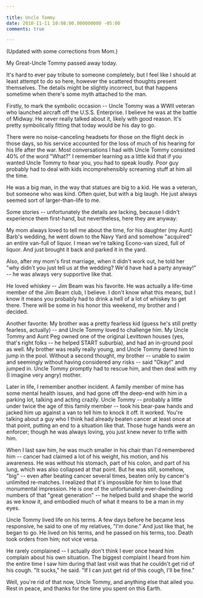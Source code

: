 ```yaml
---
 
title: Uncle Tommy
date: 2010-11-11 10:08:00.000000000 -05:00
comments: true

---
```

(Updated with some corrections from Mom.)

My Great-Uncle Tommy passed away today.

It's hard to ever pay tribute to someone completely, but I feel like I should at least attempt to do so here, however the scattered thoughts present themselves. The details might be slightly incorrect, but that happens sometime when there's some myth attached to the man.

Firstly, to mark the symbolic occasion -- Uncle Tommy was a WWII veteran who launched aircraft  off the U.S.S. Enterprise. I believe he was at the battle of Midway. He never really talked about it, likely with good reason. It's pretty symbolically fitting that today would be his day to go.

There were no noise-canceling headsets for those on the flight deck in those days, so his service accounted for the loss of much of his hearing for his life after the war. Most conversations I had with Uncle Tommy consisted 40% of the word "What?" I remember learning as a little kid that if you wanted Uncle Tommy to hear you, you had to speak loudly. Poor guy probably had to deal with kids incomprehensibly screaming stuff at him all the time.

He was a big man, in the way that statues are big to a kid. He was a veteran, but someone who was kind. Often quiet, but with a big laugh. He just always seemed sort of larger-than-life to me.

Some stories -- unfortunately the details are lacking, because I didn't experience them first-hand, but nevertheless, here they are anyway:

My mom always loved to tell me about the time, for his daughter (my Aunt) Barb's wedding, he went down to the Navy Yard and somehow "acquired" an entire van-full of liquor. I mean we're talking Econo-van sized, full of liquor. And just brought it back and parked it in the yard.

Also, after my mom's first marriage, when it didn't work out, he told her "why didn't you just tell us at the wedding? We'd have had a party anyway!" -- he was always very supportive like that.

He loved whiskey -- Jim Beam was his favorite. He was actually a life-time member of the Jim Beam club, I believe. I don't know what this means, but I know it means you probably had to drink a hell of a lot of whiskey to get there. There will be some in his honor this weekend, my brother and I decided.

Another favorite: My brother was a pretty fearless kid (guess he's still pretty fearless, actually) -- and Uncle Tommy loved to challenge him. My Uncle Tommy and Aunt Peg owned one of the original Levittown houses (yes, that's right folks -- he helped START suburbia), and had an in-ground pool as well. My brother was really really young, and Uncle Tommy dared him to jump in the pool. Without a second thought, my brother -- unable to swim and seemingly without having considered any risks -- said "Okay!" and jumped in. Uncle Tommy promptly had to rescue him, and then deal with my (I imagine very angry) mother.

Later in life, I remember another incident. A family member of mine has some mental health issues, and had gone off the deep-end with him in a parking lot, talking and acting crazily. Uncle Tommy -- probably a little under twice the age of this family member -- took his bear-paw hands and jacked him up against a van to tell him to knock it off. It worked. You're talking about a guy who I think had already beaten cancer at least once at that point, putting an end to a situation like that. Those huge hands were an enforcer; though he was always loving, you just knew never to trifle with him.

When I last saw him, he was much smaller in his chair than I'd remembered him -- cancer had claimed a lot of his weight, his motion, and his awareness. He was without his stomach, part of his colon, and part of his lung, which was also collapsed at that point. But he was still, somehow, "big" -- even after beating cancer several times, beaten only by cancer's unlimited re-matches. I realized that it's impossible for him to lose that monumental impression. He is one of the unfortunately ever-dwindling numbers of that "great generation" -- he helped build and shape the world as we know it, and embodied much of what it means to be a man in my eyes.

Uncle Tommy lived life on his terms. A few days before he became less responsive, he said to one of my relatives, "I'm done." And just like that, he began to go. He lived on his terms, and he passed on his terms, too. Death took orders from him; not vice versa.

He rarely complained -- I actually don't think I ever once heard him complain about his own situation. The biggest complaint I heard from him the entire time I saw him during that last visit was that he couldn't get rid of his cough. "It sucks," he said. "If I can just get rid of this cough, I'll be fine."

Well, you're rid of that now, Uncle Tommy, and anything else that ailed you. Rest in peace, and thanks for the time you spent on this Earth.
